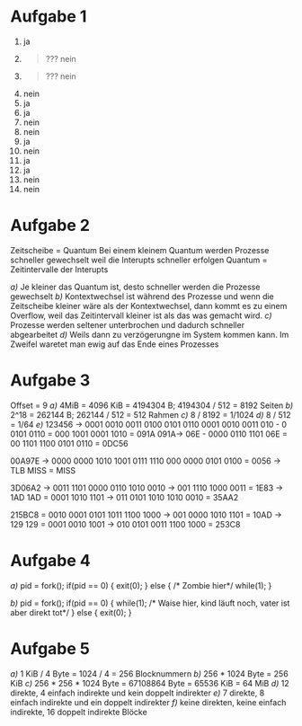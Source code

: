 # Aufgabe 1
1. ja
2. > ??? nein 
3. > ??? nein
4. nein
5. ja
6. ja
7. nein
8. nein
9. ja
10. nein
11. ja
12. ja
13. nein
14. nein

# Aufgabe 2 
Zeitscheibe = Quantum
Bei einem kleinem Quantum werden Prozesse schneller gewechselt weil die Interupts schneller erfolgen
Quantum = Zeitintervalle der Interupts

*a)* Je kleiner das Quantum ist, desto schneller werden die Prozesse gewechselt
*b)* Kontextwechsel ist während des Prozesse und wenn die Zeitscheibe kleiner wäre als der Kontextwechsel, dann kommt es zu einem Overflow, weil das Zeitintervall kleiner ist als das was gemacht wird.
*c)* Prozesse werden seltener unterbrochen und dadurch schneller abgearbeitet
*d)* Weils dann zu verzögerungne im System kommen kann. Im Zweifel waretet man ewig auf das Ende eines Prozesses

# Aufgabe 3
Offset = 9
*a)* 4MiB = 4096 KiB = 4194304 B;  4194304 / 512 = 8192 Seiten
*b)* 2^18 = 262144 B; 262144 / 512 = 512 Rahmen
*c)* 8 / 8192 = 1/1024
*d)* 8 / 512 = 1/64
*e)*
123456 -> 0001 0010 0011 0100 0101 0110 
0001 0010 0011 010 - 0 0101 0110 = 000 1001 0001 1010 = 091A
091A-> 06E - 0000 0110 1101
06E = 00 1101 1100 0101 0110 
= 0DC56

00A97E -> 0000 0000 1010 1001 0111 1110
000 0000 0101 0100 = 0056 -> TLB MISS
= MISS

3D06A2 -> 0011 1101 0000 0110 1010 0010 -> 001 1110 1000 0011 = 1E83 -> 1AD
1AD = 0001 1010 1101 -> 011 0101 1010 1010 0010 
= 35AA2

215BC8 = 0010 0001 0101 1011 1100 1000 -> 001 0000 1010 1101 = 10AD -> 129
129 = 0001 0010 1001 -> 010 0101 0011 1100 1000 
= 253C8

# Aufgabe 4
*a)* 
    pid = fork();
    if(pid == 0) {
        exit(0);
    } else {
        /* Zombie hier*/
        while(1); 
    }
    
*b)*
    pid = fork();
    if(pid == 0) {
        while(1); 
        /* Waise hier, kind läuft noch, vater ist aber direkt tot*/
    } else {
        exit(0);
    }

# Aufgabe 5
*a)* 1 KiB / 4 Byte = 1024 / 4 = 256 Blocknummern
*b)* 256 * 1024 Byte = 256 KiB
*c)* 256 * 256 * 1024 Byte = 67108864 Byte = 65536 KiB = 64 MiB
*d)* 12 direkte, 4 einfach indirekte und kein doppelt indirekter 
*e)* 7 direkte, 8 einfach indirekte und ein doppelt indirekter 
*f)* keine direkten, keine einfach indirekte, 16 doppelt indirekte Blöcke